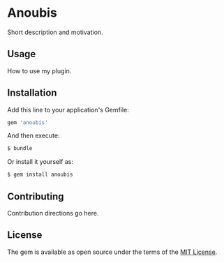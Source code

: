 # Anoubis
Short description and motivation.

## Usage
How to use my plugin.

## Installation
Add this line to your application's Gemfile:

```ruby
gem 'anoubis'
```

And then execute:
```bash
$ bundle
```

Or install it yourself as:
```bash
$ gem install anoubis
```

## Contributing
Contribution directions go here.

## License
The gem is available as open source under the terms of the [MIT License](https://opensource.org/licenses/MIT).
